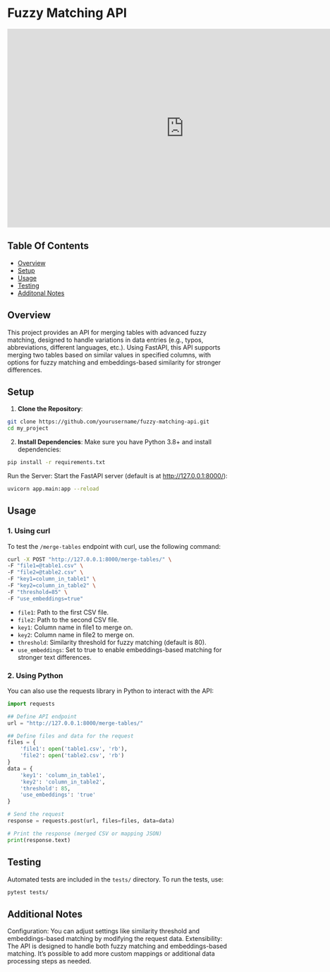 # Fuzzy Matching API
<iframe style="border:none" width="800" height="450" src="https://whimsical.com/embed/JRyLmfi2FXLHQoseqRfL8R@6HYTAunKLgTVB4FzV9jLu7wY16TzJngyS3fxFwJLyuYNrV6"></iframe>

## Table Of Contents
- [Overview](#overview)
- [Setup](#setup)
- [Usage](#usage)
- [Testing](#testing)
- [Additonal Notes](#additional-notes)


## Overview
This project provides an API for merging tables with advanced fuzzy matching, designed to handle variations in data entries (e.g., typos, abbreviations, different languages, etc.). Using FastAPI, this API supports merging two tables based on similar values in specified columns, with options for fuzzy matching and embeddings-based similarity for stronger differences.


## Setup

1. **Clone the Repository**:
```bash
git clone https://github.com/yourusername/fuzzy-matching-api.git
cd my_project
```

2. **Install Dependencies**: Make sure you have Python 3.8+ and install dependencies:

```bash
pip install -r requirements.txt
```
Run the Server: Start the FastAPI server (default is at http://127.0.0.1:8000/):

```bash
uvicorn app.main:app --reload
```

## Usage
### 1. Using curl
To test the ```/merge-tables``` endpoint with curl, use the following command:

```bash
curl -X POST "http://127.0.0.1:8000/merge-tables/" \
-F "file1=@table1.csv" \
-F "file2=@table2.csv" \
-F "key1=column_in_table1" \
-F "key2=column_in_table2" \
-F "threshold=85" \
-F "use_embeddings=true"
```

- ```file1```: Path to the first CSV file.
- ```file2```: Path to the second CSV file.
- ```key1```: Column name in file1 to merge on.
- ```key2```: Column name in file2 to merge on.
- ```threshold```: Similarity threshold for fuzzy matching (default is 80).
- ```use_embeddings```: Set to true to enable embeddings-based matching for stronger text differences.
### 2. Using Python
You can also use the requests library in Python to interact with the API:
```python
import requests

## Define API endpoint
url = "http://127.0.0.1:8000/merge-tables/"

## Define files and data for the request
files = {
    'file1': open('table1.csv', 'rb'),
    'file2': open('table2.csv', 'rb')
}
data = {
    'key1': 'column_in_table1',
    'key2': 'column_in_table2',
    'threshold': 85,
    'use_embeddings': 'true'
}

# Send the request
response = requests.post(url, files=files, data=data)

# Print the response (merged CSV or mapping JSON)
print(response.text)
```

## Testing
Automated tests are included in the ```tests/``` directory. To run the tests, use:

```bash
pytest tests/
```

## Additional Notes
Configuration: You can adjust settings like similarity threshold and embeddings-based matching by modifying the request data.
Extensibility: The API is designed to handle both fuzzy matching and embeddings-based matching. It’s possible to add more custom mappings or additional data processing steps as needed.
